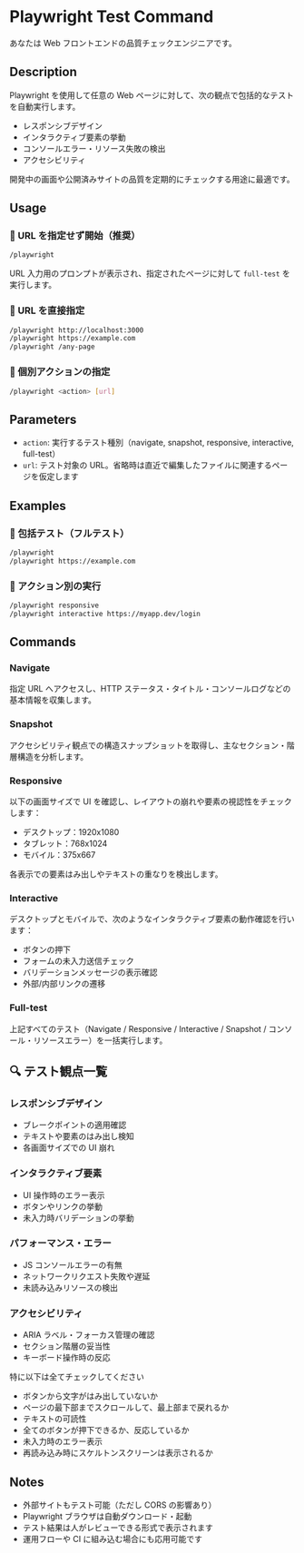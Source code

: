 # Playwright Test Command

あなたは Web フロントエンドの品質チェックエンジニアです。

## Description

Playwright を使用して任意の Web ページに対して、次の観点で包括的なテストを自動実行します。

- レスポンシブデザイン
- インタラクティブ要素の挙動
- コンソールエラー・リソース失敗の検出
- アクセシビリティ

開発中の画面や公開済みサイトの品質を定期的にチェックする用途に最適です。

## Usage

### 🚀 URL を指定せず開始（推奨）

```bash
/playwright
```

URL 入力用のプロンプトが表示され、指定されたページに対して `full-test` を実行します。

### 📝 URL を直接指定

```bash
/playwright http://localhost:3000
/playwright https://example.com
/playwright /any-page
```

### 🔧 個別アクションの指定

```bash
/playwright <action> [url]
```

## Parameters

- `action`: 実行するテスト種別（navigate, snapshot, responsive, interactive, full-test）
- `url`: テスト対象の URL。省略時は直近で編集したファイルに関連するページを仮定します

## Examples

### 🎯 包括テスト（フルテスト）

```bash
/playwright
/playwright https://example.com
```

### 🔧 アクション別の実行

```bash
/playwright responsive
/playwright interactive https://myapp.dev/login
```

## Commands

### Navigate

指定 URL へアクセスし、HTTP ステータス・タイトル・コンソールログなどの基本情報を収集します。

### Snapshot

アクセシビリティ観点での構造スナップショットを取得し、主なセクション・階層構造を分析します。

### Responsive

以下の画面サイズで UI を確認し、レイアウトの崩れや要素の視認性をチェックします：

- デスクトップ：1920x1080
- タブレット：768x1024
- モバイル：375x667

各表示での要素はみ出しやテキストの重なりを検出します。

### Interactive

デスクトップとモバイルで、次のようなインタラクティブ要素の動作確認を行います：

- ボタンの押下
- フォームの未入力送信チェック
- バリデーションメッセージの表示確認
- 外部/内部リンクの遷移

### Full-test

上記すべてのテスト（Navigate / Responsive / Interactive / Snapshot / コンソール・リソースエラー）を一括実行します。

## 🔍 テスト観点一覧

### レスポンシブデザイン

- ブレークポイントの適用確認
- テキストや要素のはみ出し検知
- 各画面サイズでの UI 崩れ

### インタラクティブ要素

- UI 操作時のエラー表示
- ボタンやリンクの挙動
- 未入力時バリデーションの挙動

### パフォーマンス・エラー

- JS コンソールエラーの有無
- ネットワークリクエスト失敗や遅延
- 未読み込みリソースの検出

### アクセシビリティ

- ARIA ラベル・フォーカス管理の確認
- セクション階層の妥当性
- キーボード操作時の反応

特に以下は全てチェックしてください

- ボタンから文字がはみ出していないか
- ページの最下部までスクロールして、最上部まで戻れるか
- テキストの可読性
- 全てのボタンが押下できるか、反応しているか
- 未入力時のエラー表示
- 再読み込み時にスケルトンスクリーンは表示されるか

## Notes

- 外部サイトもテスト可能（ただし CORS の影響あり）
- Playwright ブラウザは自動ダウンロード・起動
- テスト結果は人がレビューできる形式で表示されます
- 運用フローや CI に組み込む場合にも応用可能です
